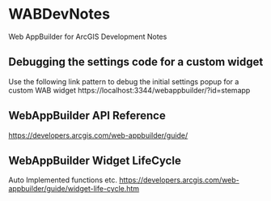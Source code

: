 # WABDevNotes
Web AppBuilder for ArcGIS Development Notes

## Debugging the settings code for a custom widget
Use the following link pattern to debug the initial settings popup for a custom WAB widget https://localhost:3344/webappbuilder/?id=stemapp

## WebAppBuilder API Reference
https://developers.arcgis.com/web-appbuilder/guide/

## WebAppBuilder Widget LifeCycle
Auto Implemented functions etc.
https://developers.arcgis.com/web-appbuilder/guide/widget-life-cycle.htm

